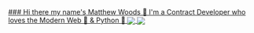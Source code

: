 <a href="https://github.com/mxttwoods">
### Hi there my name's Matthew Woods 👋
I'm a Contract Developer who loves the Modern Web 🔮 & Python 🐍 
<img align="center" src="https://github-readme-stats.vercel.app/api?username=mxttwoods&count_private=true" />
<img align="center" src="https://github-readme-stats.vercel.app/api/top-langs/?username=mxttwoods&layout=compact" />
